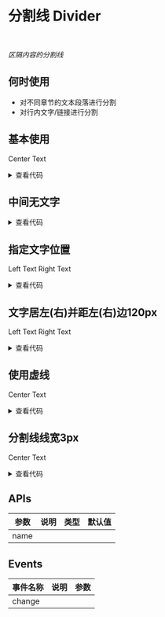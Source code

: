 # 分割线 Divider

<br/>

*区隔内容的分割线*

## 何时使用

- 对不同章节的文本段落进行分割
- 对行内文字/链接进行分割

## 基本使用

<Divider>Center Text</Divider>

<details>
<summary>查看代码</summary>

```vue
<template>
  <Divider>Center Text</Divider>
</template>
```

</details>

## 中间无文字

<Divider />

<details>
<summary>查看代码</summary>

```vue
<template>
  <Divider />
</template>
```

</details>

## 指定文字位置

<Divider orientation="left">Left Text</Divider>
<Divider orientation="right">Right Text</Divider>

<details>
<summary>查看代码</summary>

```vue
<template>
  <Divider orientation="left">Left Text</Divider>
  <Divider orientation="right">Right Text</Divider>
</template>
```

</details>

## 文字居左(右)并距左(右)边120px

<Divider orientation="left" :orientation-margin="120">Left Text</Divider>
<Divider orientation="right" :orientation-margin="120">Right Text</Divider>

<details>
<summary>查看代码</summary>

```vue
<template>
  <Divider orientation="left" :orientation-margin="120">Left Text</Divider>
  <Divider orientation="right" :orientation-margin="120">Right Text</Divider>
</template>
```

</details>

## 使用虚线

<Divider dashed>Center Text</Divider>

<details>
<summary>查看代码</summary>

```vue
<template>
  <Divider dashed>Center Text</Divider>
</template>
```

</details>

## 分割线线宽3px

<Divider :borderWidth="3">Center Text</Divider>

<details>
<summary>查看代码</summary>

```vue
<template>
  <Divider :borderWidth="3">Center Text</Divider>
</template>
```

</details>

## APIs

参数 | 说明 | 类型 | 默认值
-- | -- | -- | --
name |  |  |

## Events

事件名称 | 说明 | 参数
-- | -- | --
change |  |
